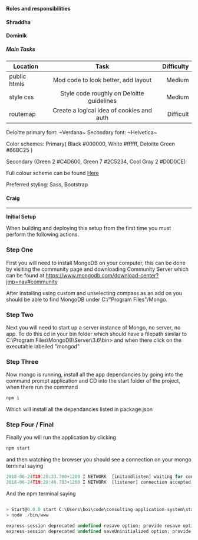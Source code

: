 **Roles and responsibilities**

#### Shraddha

#### Dominik
##### Main Tasks
| Location        | Task                                      | Difficulty  |
| --------------- |:-----------------------------------------:| -----------:|
| public htmls    | Mod code to look better, add layout       | Medium      |
| style css       | Style code roughly on Deloitte guidelines | Medium      |
| routemap        | Create a logical idea of cookies and auth | Difficult   |

Deloitte primary font:
~Verdana~
    Secondary font:
    ~Helvetica~

Color schemes:
Primary( Black #000000, White #ffffff, Deloitte Green #86BC25 )

Secondary (Green 2 #C4D600, Green 7 #2C5234, Cool Gray 2 #D0D0CE)

Full colour scheme can be found [Here](https://www2.deloitte.com/content/dam/Deloitte/sg/Documents/careers/sg-careers-deloitte-sg-50th-anniversary-art-competition-art-colour-palette.pdf)

Preferred styling:
Sass, Bootstrap

#### Craig

______________________________________________________________
**Initial Setup**

When building and deploying this setup from the first time you must perform the following actions.

### Step One
First you will need to install MongoDB on your computer, this can be done by visiting the community page and downloading Community Server which can be found at https://www.mongodb.com/download-center?jmp=nav#community

After installing using custom and unselecting compass as an add on you should be able to find MongoDB under C:/"Program Files"/Mongo.

### Step Two
Next you will need to start up a server instance of Mongo, no server, no app. To do this cd in your bin folder which should have a filepath similar to C:\Program Files\MongoDB\Server\3.6\bin> and when there click on the executable labelled "mongod"

### Step Three
Now mongo is running, install all the app dependancies by going into the command prompt application and CD into the start folder of the project, when there run the command
```javascript
npm i 
```
Which will install all the dependancies listed in package.json

### Step Four / Final
Finally you will run the application by clicking
```javascript
npm start 
```
and then watching the browser you should see a connection on your mongo terminal saying 
```javascript
2018-06-24T19:28:33.780+1200 I NETWORK  [initandlisten] waiting for connections on port 27017
2018-06-24T19:28:46.793+1200 I NETWORK  [listener] connection accepted from 127.0.0.1:51351 #1 (1 connection now open)
```
And the npm terminal saying
```javascript

> Start@0.0.0 start C:\Users\boi\code\consulting-application-system\start
> node ./bin/www

express-session deprecated undefined resave option; provide resave option app.js:25:9
express-session deprecated undefined saveUninitialized option; provide saveUninitialized option app.js:25:9
```